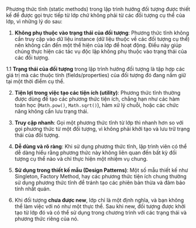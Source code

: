Phương thức tĩnh (static methods) trong lập trình hướng đối tượng được thiết kế để được gọi trực tiếp từ lớp chứ không phải từ các đối tượng cụ thể của lớp, vì những lý do sau:

1. **Không phụ thuộc vào trạng thái của đối tượng**: Phương thức tĩnh không cần truy cập vào dữ liệu instance (dữ liệu thuộc về các đối tượng cụ thể) nên không cần đến một thể hiện của lớp để hoạt động. Điều này giúp chúng thực hiện các tác vụ độc lập không phụ thuộc vào trạng thái của các đối tượng.

1.1 **Trạng thái của đối tượng** trong lập trình hướng đối tượng là tập hợp các giá trị mà các thuộc tính (fields/properties) của đối tượng đó đang nắm giữ tại một thời điểm cụ thể.

2. **Tiện lợi trong việc tạo các tiện ích (utility)**: Phương thức tĩnh thường được dùng để tạo các phương thức tiện ích, chẳng hạn như các hàm toán học (`Math.pow()`, `Math.sqrt()`), hàm xử lý chuỗi, hoặc các chức năng không cần lưu trạng thái.

3. **Truy cập nhanh**: Gọi một phương thức tĩnh từ lớp thì nhanh hơn so với gọi phương thức từ một đối tượng, vì không phải khởi tạo và lưu trữ trạng thái của đối tượng.

4. **Dễ dùng và rõ ràng**: Khi sử dụng phương thức tĩnh, lập trình viên có thể dễ dàng hiểu rằng phương thức này không liên quan đến bất kỳ đối tượng cụ thể nào và chỉ thực hiện một nhiệm vụ chung.

5. **Sử dụng trong thiết kế mẫu (Design Patterns)**: Một số mẫu thiết kế như Singleton, Factory Method, hay các phương thức tiện ích chung thường sử dụng phương thức tĩnh để tránh tạo các phiên bản thừa và đảm bảo tính nhất quán.

6. Khi đối tượng **chưa được new**, lớp chỉ là một định nghĩa, và bạn không thể làm việc với nó như một thực thể. Sau khi new, đối tượng được khởi tạo từ lớp đó và có thể sử dụng trong chương trình với các trạng thái và phương thức riêng của nó.







